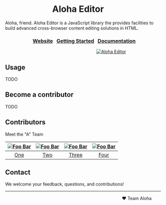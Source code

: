 # &nbsp;&nbsp;&nbsp;&nbsp;&nbsp;&nbsp;&nbsp;&nbsp;&nbsp;&nbsp;&nbsp;&nbsp;&nbsp;&nbsp;&nbsp;&nbsp;&nbsp;&nbsp;&nbsp;&nbsp;&nbsp;&nbsp; Aloha Editor

Aloha, friend.  Aloha Editor is a JavaScript library the provides facilities to
build advanced cross-browser content editing solutions in HTML.

### &nbsp;&nbsp;&nbsp;&nbsp;&nbsp;&nbsp;&nbsp;&nbsp;&nbsp;&nbsp;&nbsp;&nbsp;&nbsp;&nbsp;&nbsp;&nbsp;&nbsp;&nbsp;&nbsp;&nbsp;&nbsp;&nbsp; [Website](http://aloha-editor.org)&nbsp;&nbsp;&nbsp;[Getting Started](http://aloha-editor.org/getting-started)&nbsp;&nbsp;&nbsp;[Documentation](http://aloha0editor.org/documentation)

&nbsp;&nbsp;&nbsp;&nbsp;&nbsp;&nbsp;&nbsp;&nbsp;&nbsp;&nbsp;&nbsp;&nbsp;&nbsp;&nbsp;
&nbsp;&nbsp;&nbsp;&nbsp;&nbsp;&nbsp;&nbsp;&nbsp;&nbsp;&nbsp;&nbsp;&nbsp;&nbsp;&nbsp;
&nbsp;&nbsp;&nbsp;&nbsp;&nbsp;&nbsp;&nbsp;&nbsp;&nbsp;&nbsp;&nbsp;&nbsp;&nbsp;&nbsp;
&nbsp;&nbsp;&nbsp;&nbsp;&nbsp;&nbsp;&nbsp;&nbsp;&nbsp;&nbsp;&nbsp;&nbsp;&nbsp;&nbsp;
&nbsp;&nbsp;&nbsp;&nbsp;&nbsp;&nbsp;&nbsp;&nbsp;&nbsp;&nbsp;&nbsp;&nbsp;&nbsp;&nbsp;
[![Aloha Editor](http://aloha-editor.org/contact-logo-howling-mad.png)](http://aloha-editor.org)

## Usage
TODO

## Become a contributor
TODO

## Contributors
Meet the "A" Team

[![Foo Bar](http://gravatar.com/avatar/foo-bar?s=70)](http://aloha-editor.org) | [![Foo Bar](http://gravatar.com/avatar/foo-bar?s=70)](http://aloha-editor.org) | [![Foo Bar](http://gravatar.com/avatar/foo-bar?s=70)](https://aloha-editor.org/foo-bar) | [![Foo Bar](http://gravatar.com/avatar/foo-bar?s=70)](http://aloha-editor.org)
:---:|:---:|:---:|:---:
[One](http://aloha-editor.org) | [Two](http://aloha-editor.org) | [Three](http://aloha-editor.org) | [Four](http://aloha-editor.org)

## Contact

We welcome your feedback, questions, and contributions!

---

&nbsp;&nbsp;&nbsp;&nbsp;&nbsp;&nbsp;&nbsp;&nbsp;&nbsp;&nbsp;&nbsp;&nbsp;&nbsp;&nbsp;&nbsp;
&nbsp;&nbsp;&nbsp;&nbsp;&nbsp;&nbsp;&nbsp;&nbsp;&nbsp;&nbsp;&nbsp;&nbsp;&nbsp;&nbsp;&nbsp;
&nbsp;&nbsp;&nbsp;&nbsp;&nbsp;&nbsp;&nbsp;&nbsp;&nbsp;&nbsp;&nbsp;&nbsp;&nbsp;&nbsp;&nbsp;
&nbsp;&nbsp;&nbsp;&nbsp;&nbsp;&nbsp;&nbsp;&nbsp;&nbsp;&nbsp;&nbsp;&nbsp;&nbsp;&nbsp;&nbsp;
&nbsp;&nbsp;&nbsp;&nbsp;&nbsp;&nbsp;&nbsp;&nbsp;&nbsp;&nbsp;&nbsp;&nbsp;&nbsp;&nbsp;&nbsp;
&nbsp;&nbsp;&nbsp;&nbsp;&nbsp;&nbsp;&nbsp;&nbsp;&nbsp;&nbsp;&nbsp;&nbsp;&nbsp;&nbsp;&nbsp;
❤ Team Aloha
